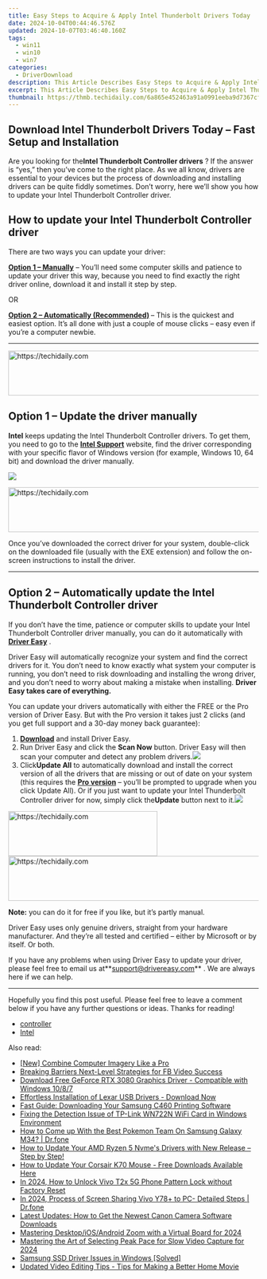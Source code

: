 ```yaml
---
title: Easy Steps to Acquire & Apply Intel Thunderbolt Drivers Today
date: 2024-10-04T00:44:46.576Z
updated: 2024-10-07T03:46:40.160Z
tags:
  - win11
  - win10
  - win7
categories:
  - DriverDownload
description: This Article Describes Easy Steps to Acquire & Apply Intel Thunderbolt Drivers Today
excerpt: This Article Describes Easy Steps to Acquire & Apply Intel Thunderbolt Drivers Today
thumbnail: https://thmb.techidaily.com/6a865e452463a91a0991eeba9d7367cf47a6e9f955045ec39458749fd03f02a9.jpg
---
```


## Download Intel Thunderbolt Drivers Today – Fast Setup and Installation

Are you looking for the**Intel Thunderbolt Controller drivers** ? If the answer is “yes,” then you’ve come to the right place. As we all know, drivers are essential to your devices but the process of downloading and installing drivers can be quite fiddly sometimes. Don’t worry, here we’ll show you how to update your Intel Thunderbolt Controller driver.

## How to update your Intel Thunderbolt Controller driver

There are two ways you can update your driver:

**[Option 1 – Manually](https://tools.techidaily.com/drivereasy/download/)**  – You’ll need some computer skills and patience to update your driver this way, because you need to find exactly the right driver online, download it and install it step by step.  

 OR  

**[Option 2 – Automatically (Recommended)](https://www.drivereasy.com/knowledge/download-intel-thunderbolt-controller-drivers-quick-easy/#option2) [](https://tools.techidaily.com/drivereasy/download/)**  – This is the quickest and easiest option. It’s all done with just a couple of mouse clicks – easy even if you’re a computer newbie.

---

<!-- affiliate ads begin -->
<a href="https://appsumo.8odi.net/c/5597632/2100541/7443" target="_top" id="2100541">
  <img src="//a.impactradius-go.com/display-ad/7443-2100541" border="0" alt="https://techidaily.com" width="728" height="90"/>
</a>
<img height="0" width="0" src="https://appsumo.8odi.net/i/5597632/2100541/7443" style="position:absolute;visibility:hidden;" border="0" />
<!-- affiliate ads end -->

## Option 1 – Update the driver manually

**Intel** keeps updating the Intel Thunderbolt Controller drivers. To get them, you need to go to the **[Intel Support](https://shop-links.co/link/?exclusive=1&publisher_slug=itechdaily19598&url=https%3A%2F%2Fwww.dell.com%2Fsupport%2Fhome%2Fus%2Fen%2F04%2Fdrivers%2Fdriversdetails%3Fdriverid%3D0xcpp)**  website, find the driver corresponding with your specific flavor of Windows version (for example, Windows 10, 64 bit) and download the driver manually.

![](https://images.drivereasy.com/wp-content/uploads/2019/06/image-484-1024x211.png)

<!-- affiliate ads begin -->
<a href="https://appsumo.8odi.net/c/5597632/2043594/7443" target="_top" id="2043594">
  <img src="//a.impactradius-go.com/display-ad/7443-2043594" border="0" alt="https://techidaily.com" width="728" height="90"/>
</a>
<img height="0" width="0" src="https://appsumo.8odi.net/i/5597632/2043594/7443" style="position:absolute;visibility:hidden;" border="0" />
<!-- affiliate ads end -->

 Once you’ve downloaded the correct driver for your system, double-click on the downloaded file (usually with the EXE extension) and follow the on-screen instructions to install the driver.

---

## Option 2 – Automatically update the Intel Thunderbolt Controller driver

 If you don’t have the time, patience or computer skills to update your Intel Thunderbolt Controller driver manually, you can do it automatically with **[Driver Easy](https://tools.techidaily.com/drivereasy/download/)**  .

 Driver Easy will automatically recognize your system and find the correct drivers for it. You don’t need to know exactly what system your computer is running, you don’t need to risk downloading and installing the wrong driver, and you don’t need to worry about making a mistake when installing. **Driver Easy takes care of everything.**

 You can update your drivers automatically with either the FREE or the Pro version of Driver Easy. But with the Pro version it takes just 2 clicks (and you get full support and a 30-day money back guarantee):

1. **[Download](https://tools.techidaily.com/drivereasy/download/)**  and install Driver Easy.
2. Run Driver Easy and click the **Scan Now** button. Driver Easy will then scan your computer and detect any problem drivers.![](https://images.drivereasy.com/wp-content/uploads/2019/06/image-439.png)
3. Click**Update All** to automatically download and install the correct version of all the drivers that are missing or out of date on your system (this requires the **[Pro version](https://tools.techidaily.com/drivereasy/download/)**  – you’ll be prompted to upgrade when you click Update All). Or if you just want to update your Intel Thunderbolt Controller driver for now, simply click the**Update**  button next to it.![](https://images.drivereasy.com/wp-content/uploads/2019/06/image-482.png)

<!-- affiliate ads begin -->
<a href="https://laganoo.pxf.io/c/5597632/1521325/16446" target="_top" id="1521325">
  <img src="//a.impactradius-go.com/display-ad/16446-1521325" border="0" alt="https://techidaily.com" width="300" height="90"/>
</a>
<img height="0" width="0" src="https://laganoo.pxf.io/i/5597632/1521325/16446" style="position:absolute;visibility:hidden;" border="0" />
<!-- affiliate ads end -->

<!-- affiliate ads begin -->
<a href="https://unicoeye.pxf.io/c/5597632/2134498/18498" target="_top" id="2134498">
  <img src="//a.impactradius-go.com/display-ad/18498-2134498" border="0" alt="https://techidaily.com" width="720" height="90"/>
</a>
<img height="0" width="0" src="https://unicoeye.pxf.io/i/5597632/2134498/18498" style="position:absolute;visibility:hidden;" border="0" />
<!-- affiliate ads end -->

**Note:** you can do it for free if you like, but it’s partly manual.

 Driver Easy uses only genuine drivers, straight from your hardware manufacturer. And they’re all tested and certified – either by Microsoft or by itself. Or both.

 If you have any problems when using Driver Easy to update your driver, please feel free to email us at**<support@drivereasy.com>** . We are always here if we can help.

---

 Hopefully you find this post useful. Please feel free to leave a comment below if you have any further questions or ideas. Thanks for reading!

* [controller](https://tools.techidaily.com/drivereasy/download/)
* [Intel](https://tools.techidaily.com/drivereasy/download/)

<ins class="adsbygoogle"
     style="display:block"
     data-ad-format="autorelaxed"
     data-ad-client="ca-pub-7571918770474297"
     data-ad-slot="1223367746"></ins>

<ins class="adsbygoogle"
     style="display:block"
     data-ad-client="ca-pub-7571918770474297"
     data-ad-slot="8358498916"
     data-ad-format="auto"
     data-full-width-responsive="true"></ins>

<span class="atpl-alsoreadstyle">Also read:</span>
<div><ul>
<li><a href="https://extra-tips.techidaily.com/new-combine-computer-imagery-like-a-pro/"><u>[New] Combine Computer Imagery Like a Pro</u></a></li>
<li><a href="https://facebook-videos.techidaily.com/breaking-barriers-next-level-strategies-for-fb-video-success/"><u>Breaking Barriers Next-Level Strategies for FB Video Success</u></a></li>
<li><a href="https://driver-download.techidaily.com/download-free-geforce-rtx-3080-graphics-driver-compatible-with-windows-1087/"><u>Download Free GeForce RTX 3080 Graphics Driver - Compatible with Windows 10/8/7</u></a></li>
<li><a href="https://hardware-help.techidaily.com/effortless-installation-of-lexar-usb-drivers-download-now/"><u>Effortless Installation of Lexar USB Drivers - Download Now</u></a></li>
<li><a href="https://driver-download.techidaily.com/fast-guide-downloading-your-samsung-c460-printing-software/"><u>Fast Guide: Downloading Your Samsung C460 Printing Software</u></a></li>
<li><a href="https://driver-download.techidaily.com/fixing-the-detection-issue-of-tp-link-wn722n-wifi-card-in-windows-environment/"><u>Fixing the Detection Issue of TP-Link WN722N WiFi Card in Windows Environment</u></a></li>
<li><a href="https://change-location.techidaily.com/how-to-come-up-with-the-best-pokemon-team-on-samsung-galaxy-m34-drfone-by-drfone-virtual-android/"><u>How to Come up With the Best Pokemon Team On Samsung Galaxy M34? | Dr.fone</u></a></li>
<li><a href="https://driver-download.techidaily.com/1722963396803-how-to-update-your-amd-ryzen-5-nvmes-drivers-with-new-release-step-by-step/"><u>How to Update Your AMD Ryzen 5 Nvme's Drivers with New Release – Step by Step!</u></a></li>
<li><a href="https://driver-download.techidaily.com/how-to-update-your-corsair-k70-mouse-free-downloads-available-here/"><u>How to Update Your Corsair K70 Mouse - Free Downloads Available Here</u></a></li>
<li><a href="https://android-unlock.techidaily.com/in-2024-how-to-unlock-vivo-t2x-5g-phone-pattern-lock-without-factory-reset-by-drfone-android/"><u>In 2024, How to Unlock Vivo T2x 5G Phone Pattern Lock without Factory Reset</u></a></li>
<li><a href="https://screen-mirror.techidaily.com/in-2024-process-of-screen-sharing-vivo-y78plus-to-pc-detailed-steps-drfone-by-drfone-android/"><u>In 2024, Process of Screen Sharing Vivo Y78+ to PC- Detailed Steps | Dr.fone</u></a></li>
<li><a href="https://driver-download.techidaily.com/latest-updates-how-to-get-the-newest-canon-camera-software-downloads/"><u>Latest Updates: How to Get the Newest Canon Camera Software Downloads</u></a></li>
<li><a href="https://screen-video-capture.techidaily.com/mastering-desktopiosandroid-zoom-with-a-virtual-board-for-2024/"><u>Mastering Desktop/iOS/Android Zoom with a Virtual Board for 2024</u></a></li>
<li><a href="https://extra-approaches.techidaily.com/mastering-the-art-of-selecting-peak-pace-for-slow-video-capture-for-2024/"><u>Mastering the Art of Selecting Peak Pace for Slow Video Capture for 2024</u></a></li>
<li><a href="https://driver-download.techidaily.com/samsung-ssd-driver-issues-in-windows-solved/"><u>Samsung SSD Driver Issues in Windows [Solved]</u></a></li>
<li><a href="https://ai-vdieo-software.techidaily.com/updated-video-editing-tips-tips-for-making-a-better-home-movie/"><u>Updated Video Editing Tips - Tips for Making a Better Home Movie</u></a></li>
</ul></div>

